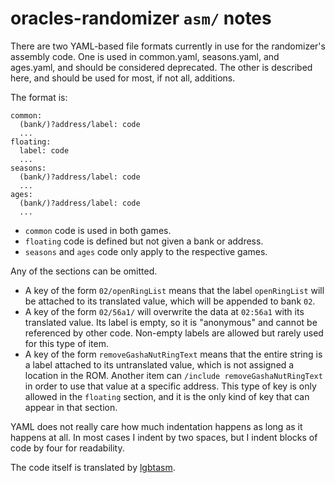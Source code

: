 # oracles-randomizer `asm/` notes

There are two YAML-based file formats currently in use for the randomizer's
assembly code. One is used in common.yaml, seasons.yaml, and ages.yaml, and
should be considered deprecated. The other is described here, and should be
used for most, if not all, additions.

The format is:

```
common:
  (bank/)?address/label: code
  ...
floating:
  label: code
  ...
seasons:
  (bank/)?address/label: code
  ...
ages:
  (bank/)?address/label: code
  ...
```

- `common` code is used in both games.
- `floating` code is defined but not given a bank or address.
- `seasons` and `ages` code only apply to the respective games.

Any of the sections can be omitted.

- A key of the form `02/openRingList` means that the label `openRingList` will
  be attached to its translated value, which will be appended to bank `02`.
- A key of the form `02/56a1/` will overwrite the data at `02:56a1` with its
  translated value. Its label is empty, so it is "anonymous" and cannot be
  referenced by other code. Non-empty labels are allowed but rarely used for
  this type of item.
- A key of the form `removeGashaNutRingText` means that the entire string is a
  label attached to its untranslated value, which is not assigned a location in
  the ROM. Another item can `/include removeGashaNutRingText` in order to use
  that value at a specific address. This type of key is only allowed in the
  `floating` section, and it is the only kind of key that can appear in that
  section.

YAML does not really care how much indentation happens as long as it happens at
all. In most cases I indent by two spaces, but I indent blocks of code by four
for readability.

The code itself is translated by [lgbtasm](https://github.com/jangler/lgbtasm).
